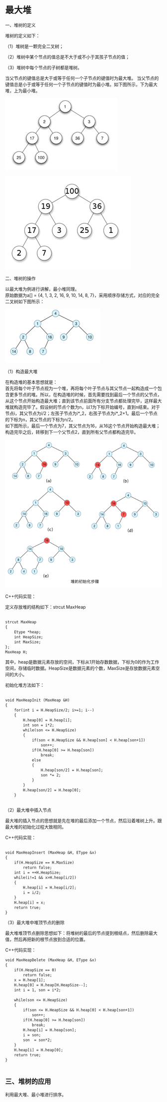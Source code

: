 # 最大堆

一、堆树的定义

堆树的定义如下：

（1）堆树是一颗完全二叉树；

（2）堆树中某个节点的值总是不大于或不小于其孩子节点的值；

（3）堆树中每个节点的子树都是堆树。

当父节点的键值总是大于或等于任何一个子节点的键值时为最大堆。 当父节点的键值总是小于或等于任何一个子节点的键值时为最小堆。如下图所示，下为最大堆，上为最小堆。  


![](../.gitbook/assets/image.png)

![](../.gitbook/assets/image%20%287%29.png)

二、堆树的操作

以最大堆为例进行讲解，最小堆同理。  
原始数据为a\[\] = {4, 1, 3, 2, 16, 9, 10, 14, 8, 7}，采用顺序存储方式，对应的完全二叉树如下图所示：  


![](../.gitbook/assets/image%20%284%29.png)

（1）构造最大堆

在构造堆的基本思想就是：  
首先将每个叶子节点视为一个堆，再将每个叶子节点与其父节点一起构造成一个包含更多节点的堆。所以，在构造堆的时候，首先需要找到最后一个节点的父节点，从这个节点开始构造最大堆；直到该节点前面所有分支节点都处理完毕，这样最大堆就构造完毕了。假设树的节点个数为n，以1为下标开始编号，直到n结束。对于节点i，其父节点为i/2；左孩子节点为i\*_2，右孩子节点为i\*_2+1。最后一个节点的下标为n，其父节点的下标为n/2。  
如下图所示，最后一个节点为7，其父节点为16，从16这个节点开始构造最大堆；构造完毕之后，转移到下一个父节点2，直到所有父节点都构造完毕。

![](../.gitbook/assets/image%20%282%29.png)

C++代码实现：

定义存放堆的结构如下：strcut MaxHeap

```text

strcut MaxHeap
{
	Etype *heap;
	int HeapSize;
	int MaxSize;
};
MaxHeap H;
```

其中，heap是数据元素存放的空间，下标从1开始存数数据，下标为0的作为工作空间，存储临时数据。HeapSize是数据元素的个数，MaxSize是存放数据元素空间的大小。

初始化堆方法如下：

```text

void MaxHeapInit (MaxHeap &H)
{
	for(int i = H.HeapSize/2; i>=1; i--)
	{
		H.heap[0] = H.heap[i];
		int son = i*2;
		while(son <= H.HeapSize)
		{
			if(son < H.HeapSize && H.heap[son] < H.heap[son+1])
				son++;
			if(H.heap[0] >= H.heap[son])
				break;
			else
			{
				H.heap[son/2] = H.heap[son];
				son *= 2;
			}
		}
		H.heap[son/2] = H.heap[0];
	}


```

（2）最大堆中插入节点

最大堆的插入节点的思想就是先在堆的最后添加一个节点，然后沿着堆树上升。跟最大堆的初始化过程大致相同。

C++代码实现：

```text

void MaxHeapInsert (MaxHeap &H, EType &x)
{
	if(H.HeapSize == H.MaxSize)
		return false;
	int i = ++H.HeapSize;
	while(i!=1 && x>H.heap[i/2])
	{
		H.heap[i] = H.heap[i/2];
		i = i/2;
	}
	H.heap[i] = x;
	return true;
}

```

（3）最大堆中堆顶节点的删除

最大堆堆顶节点删除思想如下：将堆树的最后的节点提到根结点，然后删除最大值，然后再把新的根节点放到合适的位置。

C++代码实现：

```text
void MaxHeapDelete (MaxHeap &H, EType &x)
{
	if(H.HeapSize == 0)
		return false;
	x = H.heap[1];
	H.heap[0] = H.heap[H.HeapSize--];
	int i = 1, son = i*2; 
 
	while(son <= H.HeapSize)
	{
		if(son <= H.HeapSize && H.heap[0] < H.heap[son+1])
			son++;
		if(H.heap[0] >= H.heap[son])
			break;
		H.heap[i] = H.heap[son];
		i = son;
		son  = son*2;
	}
	H.heap[i] = H.heap[0];
	return true;
}


```

## 三、堆树的应用

利用最大堆、最小堆进行排序。  


### 




